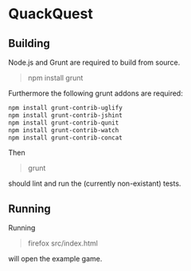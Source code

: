 # QuackQuest #

## Building ##
Node.js and Grunt are required to build from source.

> npm install grunt

Furthermore the following grunt addons are required:

``` bash
npm install grunt-contrib-uglify
npm install grunt-contrib-jshint
npm install grunt-contrib-qunit
npm install grunt-contrib-watch
npm install grunt-contrib-concat
```

Then

> grunt

should lint and run the (currently non-existant) tests.

## Running ##

Running

> firefox src/index.html

will open the example game.